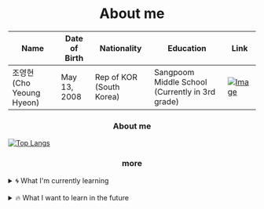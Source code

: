 <div align="center">
  <h1>About me</h1>
</div>


| **Name**      | **Date of Birth** | **Nationality**     | **Education**      | **Link**      |
| ------------ | ------------ | ------------ | ------------ | ------------ |
| 조영현 (Cho Yeoung Hyeon)     | May 13, 2008   | Rep of KOR (South Korea) | Sangpoom Middle School (Currently in 3rd grade)   | [![Image](https://github.com/choyeounghyeon/choyeounghyeon/assets/133370084/6101d23c-e6fc-49a1-be1e-1c268b014c25)](https://velog.io/@choyeounghyeon)   |

  <div align=center><h3>About me</h3></div>
  
  [![Top Langs](https://github-readme-stats.vercel.app/api/top-langs/?username=choyeounghyeon)](https://github.com/anuraghazra/github-readme-stats)<br>

  <div align=center><h3>more</h3></div>

<details>
<summary>
  🌀 What I'm currently learning
</summary>
  C, C++
</details>
<br>
<details>
<summary>
  🔥 What I want to learn in the future
</summary>
  C#, JS, React
</details>
